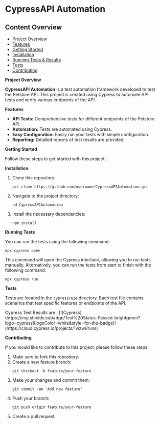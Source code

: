 <h1>CypressAPI Automation</h1>

<h2 id="content-overview">Content Overview</h2>
<ul>
  <li><a href="#project-overview">Project Overview</a></li>
  <li><a href="#features">Features</a></li>
  <li><a href="#getting-started">Getting Started</a></li>
  <li><a href="#installation">Installation</a></li>
  <li><a href="#running-tests">Running Tests & Results</a></li>
  <li><a href="#tests">Tests</a></li>
  <li><a href="#contributing">Contributing</a></li>
</ul>

<p id="project-overview"><strong>Project Overview</strong></p>
<p><strong>CypressAPI Automation</strong> is a test automation framework developed to test the Petstore API. This project is created using Cypress to automate API tests and verify various endpoints of the API.</p>

<p id="features"><strong>Features</strong></p>
<ul>
  <li><strong>API Tests:</strong> Comprehensive tests for different endpoints of the Petstore API.</li>
  <li><strong>Automation:</strong> Tests are automated using Cypress.</li>
  <li><strong>Easy Configuration:</strong> Easily run your tests with simple configuration.</li>
  <li><strong>Reporting:</strong> Detailed reports of test results are provided.</li>
</ul>

<p id="getting-started"><strong>Getting Started</strong></p>
<p>Follow these steps to get started with this project:</p>

<p id="installation"><strong>Installation</strong></p>
<ol>
  <li>Clone this repository:</li>
  <pre><code>git clone https://github.com/username/CypressAPIAutomation.git</code></pre>
  <li>Navigate to the project directory:</li>
  <pre><code>cd CypressAPIAutomation</code></pre>
  <li>Install the necessary dependencies:</li>
  <pre><code>npm install</code></pre>
</ol>

<p id="running-tests"><strong>Running Tests</strong></p>
<p>You can run the tests using the following command:</p>
<pre><code>npx cypress open</code></pre>
<p>This command will open the Cypress interface, allowing you to run tests manually. Alternatively, you can run the tests from start to finish with the following command:</p>
<pre><code>npx cypress run</code></pre>

<p id="tests"><strong>Tests</strong></p>
<p>Tests are located in the <code>cypress/e2e</code> directory. Each test file contains scenarios that test specific features or endpoints of the API.</p>
<span>Cypress Test Results are : </span> [![Cypress](https://img.shields.io/badge/Test%20Status-Passed-brightgreen?logo=cypress&logoColor=white&style=for-the-badge)](https://cloud.cypress.io/projects/1vizwi/runs)


<p id="contributing"><strong>Contributing</strong></p>
<p>If you would like to contribute to this project, please follow these steps:</p>
<ol>
  <li>Make sure to fork this repository.</li>
  <li>Create a new feature branch:</li>
  <pre><code>git checkout -b feature/your-feature</code></pre>
  <li>Make your changes and commit them:</li>
  <pre><code>git commit -am 'Add new feature'</code></pre>
  <li>Push your branch:</li>
  <pre><code>git push origin feature/your-feature</code></pre>
  <li>Create a pull request.</li>
</ol>


